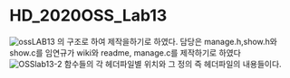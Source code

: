 # HD_2020OSS_Lab13
![ossLAB13](https://user-images.githubusercontent.com/63580888/80564012-a849fc00-8a27-11ea-9531-5527f3c0a550.jpg)
의 구조로 하여 제작을하기로 하였다.
담당은 manage.h,show.h와 show.c를 임연규가  wiki와 readme, manage.c를 제작하기로 하였다
![OSSlab13-2](https://user-images.githubusercontent.com/63580888/80565723-2b6d5100-8a2c-11ea-8937-cac5cf09bdd3.jpg)
함수들의 각 헤더파일별 위치와 그 정의 즉 헤더파일의 내용들이다.
